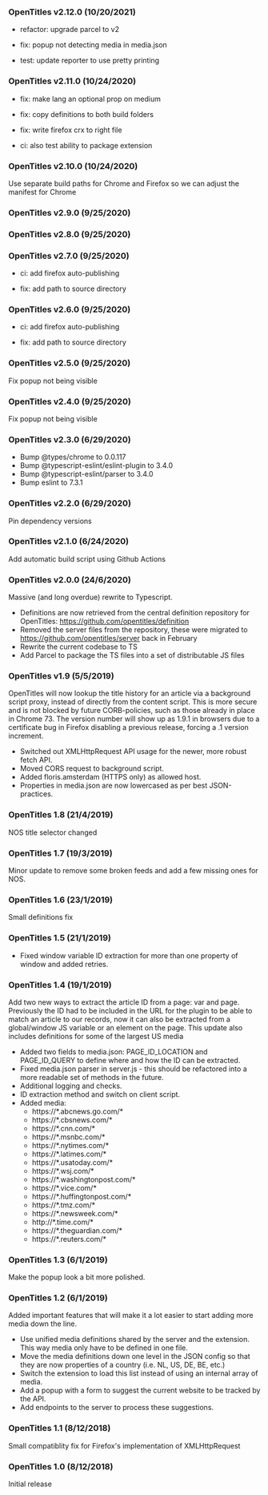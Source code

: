 ### OpenTitles v2.12.0 (10/20/2021)
* refactor: upgrade parcel to v2

* fix: popup not detecting media in media.json

* test: update reporter to use pretty printing

### OpenTitles v2.11.0 (10/24/2020)
* fix: make lang an optional prop on medium

* fix: copy definitions to both build folders

* fix: write firefox crx to right file

* ci: also test ability to package extension

### OpenTitles v2.10.0 (10/24/2020)
Use separate build paths for Chrome and Firefox so we can adjust the manifest for Chrome

### OpenTitles v2.9.0 (9/25/2020)


### OpenTitles v2.8.0 (9/25/2020)


### OpenTitles v2.7.0 (9/25/2020)
* ci: add firefox auto-publishing

* fix: add path to source directory

### OpenTitles v2.6.0 (9/25/2020)
* ci: add firefox auto-publishing

* fix: add path to source directory

### OpenTitles v2.5.0 (9/25/2020)
Fix popup not being visible

### OpenTitles v2.4.0 (9/25/2020)
Fix popup not being visible

### OpenTitles v2.3.0 (6/29/2020)
- Bump @types/chrome to 0.0.117
- Bump @typescript-eslint/eslint-plugin to 3.4.0
- Bump @typescript-eslint/parser to 3.4.0
- Bump eslint to 7.3.1

### OpenTitles v2.2.0 (6/29/2020)
Pin dependency versions

### OpenTitles v2.1.0 (6/24/2020)
Add automatic build script using Github Actions

### OpenTitles v2.0.0 (24/6/2020)
Massive (and long overdue) rewrite to Typescript.

- Definitions are now retrieved from the central definition repository for OpenTitles: <https://github.com/opentitles/definition>
- Removed the server files from the repository, these were migrated to <https://github.com/opentitles/server> back in February
- Rewrite the current codebase to TS
- Add Parcel to package the TS files into a set of distributable JS files

### OpenTitles v1.9 (5/5/2019)
OpenTitles will now lookup the title history for an article via a background script proxy, instead of directly from the content script.
This is more secure and is not blocked by future CORB-policies, such as those already in place in Chrome 73. 
The version number will show up as 1.9.1 in browsers due to a certificate bug in Firefox disabling a previous release, forcing a .1 version increment.

- Switched out XMLHttpRequest API usage for the newer, more robust fetch API.
- Moved CORS request to background script.
- Added floris.amsterdam (HTTPS only) as allowed host.
- Properties in media.json are now lowercased as per best JSON-practices.

### OpenTitles 1.8 (21/4/2019)
NOS title selector changed

### OpenTitles 1.7 (19/3/2019)
Minor update to remove some broken feeds and add a few missing ones for NOS.

### OpenTitles 1.6 (23/1/2019)
Small definitions fix

### OpenTitles 1.5 (21/1/2019)
- Fixed window variable ID extraction for more than one property of window and added retries.

### OpenTitles 1.4 (19/1/2019)
Add two new ways to extract the article ID from a page: var and page. 
Previously the ID had to be included in the URL for the plugin to be able to match an article to our records, now it can also be extracted from a global/window JS variable or an element on the page.
This update also includes definitions for some of the largest US media

- Added two fields to media.json: PAGE_ID_LOCATION and PAGE_ID_QUERY to define where and how the ID can be extracted.
- Fixed media.json parser in server.js - this should be refactored into a more readable set of methods in the future.
- Additional logging and checks.
- ID extraction method and switch on client script.
- Added media:
  - https://\*.abcnews.go.com/*
  - https://\*.cbsnews.com/*
  - https://\*.cnn.com/*
  - https://\*.msnbc.com/*
  - https://\*.nytimes.com/*
  - https://\*.latimes.com/*
  - https://\*.usatoday.com/*
  - https://\*.wsj.com/*
  - https://\*.washingtonpost.com/*
  - https://\*.vice.com/*
  - https://\*.huffingtonpost.com/*
  - https://\*.tmz.com/*
  - https://\*.newsweek.com/*
  - http://\*.time.com/*
  - https://\*.theguardian.com/*
  - https://\*.reuters.com/*

### OpenTitles 1.3 (6/1/2019)
Make the popup look a bit more polished.

### OpenTitles 1.2 (6/1/2019)
Added important features that will make it a lot easier to start adding more media down the line.

- Use unified media definitions shared by the server and the extension. This way media only have to be defined in one file.
- Move the media definitions down one level in the JSON config so that they are now properties of a country (i.e. NL, US, DE, BE, etc.)
- Switch the extension to load this list instead of using an internal array of media.
- Add a popup with a form to suggest the current website to be tracked by the API.
- Add endpoints to the server to process these suggestions.

### OpenTitles 1.1 (8/12/2018)
Small compatiblity fix for Firefox's implementation of XMLHttpRequest

### OpenTitles 1.0 (8/12/2018)
Initial release